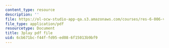 ```yaml
---
content_type: resource
description: ''
file: https://ol-ocw-studio-app-qa.s3.amazonaws.com/courses/res-6-006-video-demonstrations-in-lasers-and-optics-spring-2008/6cb671bcf44ffd95ed086f15013b9bf9_x_0TWhJ1nh4.pdf
file_type: application/pdf
resourcetype: Document
title: 3play pdf file
uid: 6cb671bc-f44f-fd95-ed08-6f15013b9bf9
---
```


